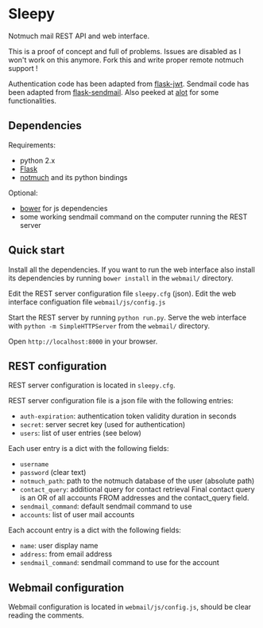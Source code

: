 Sleepy
======

Notmuch mail REST API and web interface.

This is a proof of concept and full of problems.
Issues are disabled as I won't work on this anymore.
Fork this and write proper remote notmuch support !

Authentication code has been adapted from [flask-jwt](https://github.com/mattupstate/flask-jwt).
Sendmail code has been adapted from [flask-sendmail](https://github.com/ajford/flask-sendmail).
Also peeked at [alot](https://github.com/pazz/alot) for some functionalities.

Dependencies
------------

Requirements:

- python 2.x
- [Flask](http://flask.pocoo.org/)
- [notmuch](http://notmuchmail.org) and its python bindings

Optional:

- [bower](http://bower.io/) for js dependencies
- some working sendmail command on the computer running the REST server

Quick start
-----------

Install all the dependencies. If you want to run the web interface also
install its dependencies by running `bower install` in the `webmail/` directory.

Edit the REST server configuration file `sleepy.cfg` (json).
Edit the web interface configuation file `webmail/js/config.js`

Start the REST server by running `python run.py`.
Serve the web interface with `python -m SimpleHTTPServer` from the `webmail/` directory.

Open `http://localhost:8000` in your browser.

REST configuration
------------------

REST server configuration is located in `sleepy.cfg`.

REST server configuration file is a json file with the following entries:

- `auth-expiration`: authentication token validity duration in seconds
- `secret`: server secret key (used for authentication)
- `users`: list of user entries (see below)

Each user entry is a dict with the following fields:

- `username`
- `password` (clear text)
- `notmuch_path`: path to the notmuch database of the user (absolute path)
- `contact_query`: additional query for contact retrieval
Final contact query is an OR of all accounts FROM addresses and the contact_query field.
- `sendmail_command`: default sendmail command to use
- `accounts`: list of user mail accounts

Each account entry is a dict with the following fields:

- `name`: user display name
- `address`: from email address
- `sendmail_command`: sendmail command to use for the account

Webmail configuration
---------------------

Webmail configuration is located in `webmail/js/config.js`, should be clear reading the comments.
